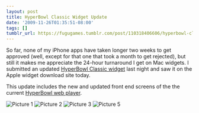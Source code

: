```yaml
---
layout: post
title: HyperBowl Classic Widget Update
date: '2009-11-26T01:35:51-08:00'
tags: []
tumblr_url: https://fugugames.tumblr.com/post/110318406606/hyperbowl-classic-widget-update
---
```

So far, none of my iPhone apps have taken longer two weeks to get approved (well, except for that one that took a month to get rejected), but still it makes me appreciate the 24-hour turnaround I get on Mac widgets. I submitted an updated [HyperBowl Classic widget](http://www.apple.com/downloads/dashboard/games/hyperbowlclassic.html) last night and saw it on the Apple widget download site today.

This update includes the new and updated front end screens of the the current [HyperBowl web player](http://hyperbowl3d.com/).

![Picture 1](http://itshardtofondlepenguins.com/wp-content/uploads/2009/11/Picture-1.png "Picture 1") ![Picture 2](http://itshardtofondlepenguins.com/wp-content/uploads/2009/11/Picture-22.png "Picture 2") ![Picture 3](http://itshardtofondlepenguins.com/wp-content/uploads/2009/11/Picture-3.png "Picture 3") ![Picture 5](http://itshardtofondlepenguins.com/wp-content/uploads/2009/11/Picture-5.png "Picture 5")

